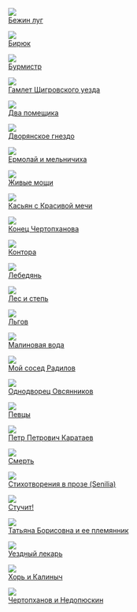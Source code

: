 ![](Бежин%20луг.jpg)  
[Бежин луг](Бежин%20луг.md)

![](Бирюк.jpg)  
[Бирюк](Бирюк.md)

![](Бурмистр.jpg)  
[Бурмистр](Бурмистр.md)

![](Гамлет%20Щигровского%20уезда.jpg)  
[Гамлет Щигровского уезда](Гамлет%20Щигровского%20уезда.md)

![](Два%20помещика.jpg)  
[Два помещика](Два%20помещика.md)

![](Дворянское%20гнездо.jpg)  
[Дворянское гнездо](Дворянское%20гнездо.md)

![](Ермолай%20и%20мельничиха.jpg)  
[Ермолай и мельничиха](Ермолай%20и%20мельничиха.md)

![](Живые%20мощи.jpg)  
[Живые мощи](Живые%20мощи.md)

![](Касьян%20с%20Красивой%20мечи.jpg)  
[Касьян с Красивой мечи](Касьян%20с%20Красивой%20мечи.md)

![](Конец%20Чертопханова.jpg)  
[Конец Чертопханова](Конец%20Чертопханова.md)

![](Контора.jpg)  
[Контора](Контора.md)

![](Лебедянь.jpg)  
[Лебедянь](Лебедянь.md)

![](Лес%20и%20степь.jpg)  
[Лес и степь](Лес%20и%20степь.md)

![](Льгов.jpg)  
[Льгов](Льгов.md)

![](Малиновая%20вода.jpg)  
[Малиновая вода](Малиновая%20вода.md)

![](Мой%20сосед%20Радилов.jpg)  
[Мой сосед Радилов](Мой%20сосед%20Радилов.md)

![](Однодворец%20Овсянников.jpg)  
[Однодворец Овсянников](Однодворец%20Овсянников.md)

![](Певцы.jpg)  
[Певцы](Певцы.md)

![](Петр%20Петрович%20Каратаев.jpg)  
[Петр Петрович Каратаев](Петр%20Петрович%20Каратаев.md)

![](Смерть.jpg)  
[Смерть](Смерть.md)

![](Стихотворения%20в%20прозе%20(Senilia).jpg)  
[Стихотворения в прозе (Senilia)](Стихотворения%20в%20прозе%20(Senilia).md)

![](Стучит!.jpg)  
[Стучит!](Стучит!.md)

![](Татьяна%20Борисовна%20и%20ее%20племянник.jpg)  
[Татьяна Борисовна и ее племянник](Татьяна%20Борисовна%20и%20ее%20племянник.md)

![](Уездный%20лекарь.jpg)  
[Уездный лекарь](Уездный%20лекарь.md)

![](Хорь%20и%20Калиныч.jpg)  
[Хорь и Калиныч](Хорь%20и%20Калиныч.md)

![](Чертопханов%20и%20Недопюскин.jpg)  
[Чертопханов и Недопюскин](Чертопханов%20и%20Недопюскин.md)
